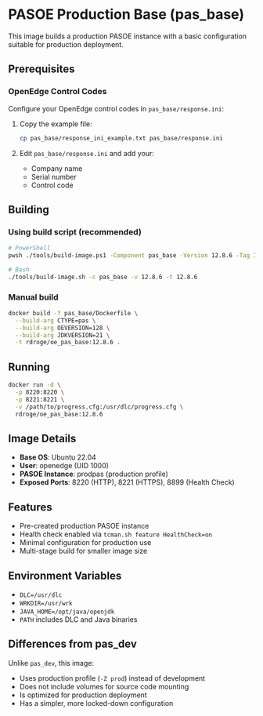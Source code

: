 # PASOE Production Base (pas_base)

This image builds a production PASOE instance with a basic configuration suitable for production deployment.

## Prerequisites

### OpenEdge Control Codes

Configure your OpenEdge control codes in `pas_base/response.ini`:

1. Copy the example file:
   ```bash
   cp pas_base/response_ini_example.txt pas_base/response.ini
   ```

2. Edit `pas_base/response.ini` and add your:
   - Company name
   - Serial number
   - Control code

## Building

### Using build script (recommended)

```bash
# PowerShell
pwsh ./tools/build-image.ps1 -Component pas_base -Version 12.8.6 -Tag 12.8.6

# Bash
./tools/build-image.sh -c pas_base -v 12.8.6 -t 12.8.6
```

### Manual build

```bash
docker build -f pas_base/Dockerfile \
  --build-arg CTYPE=pas \
  --build-arg OEVERSION=128 \
  --build-arg JDKVERSION=21 \
  -t rdroge/oe_pas_base:12.8.6 .
```

## Running

```bash
docker run -d \
  -p 8220:8220 \
  -p 8221:8221 \
  -v /path/to/progress.cfg:/usr/dlc/progress.cfg \
  rdroge/oe_pas_base:12.8.6
```

## Image Details

- **Base OS**: Ubuntu 22.04
- **User**: openedge (UID 1000)
- **PASOE Instance**: prodpas (production profile)
- **Exposed Ports**: 8220 (HTTP), 8221 (HTTPS), 8899 (Health Check)

## Features

- Pre-created production PASOE instance
- Health check enabled via `tcman.sh feature HealthCheck=on`
- Minimal configuration for production use
- Multi-stage build for smaller image size

## Environment Variables

- `DLC=/usr/dlc`
- `WRKDIR=/usr/wrk`
- `JAVA_HOME=/opt/java/openjdk`
- `PATH` includes DLC and Java binaries

## Differences from pas_dev

Unlike `pas_dev`, this image:
- Uses production profile (`-Z prod`) instead of development
- Does not include volumes for source code mounting
- Is optimized for production deployment
- Has a simpler, more locked-down configuration
